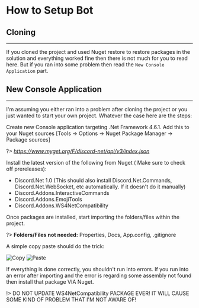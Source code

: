 # How to Setup Bot

## Cloning
---
If you cloned the project and used Nuget restore to restore packages in the solution and everything worked fine then there is not much for you to read here.
But if you ran into some problem then read the `New Console Application` part.

## New Console Application
---
I'm assuming you either ran into a problem after cloning the project or you just wanted to start your own project. Whatever the case here are the steps:

Create new Console application targeting .Net Framework 4.6.1. Add this to your Nuget sources [Tools -> Options -> Nuget Package Manager -> Package sources]

?> *https://www.myget.org/F/discord-net/api/v3/index.json*

Install the latest version of the following from Nuget ( Make sure to check off prereleases):
  - Discord.Net 1.0 (This should also install Discord.Net.Commands, Discord.Net.WebSocket, etc automatically. If it doesn't do it manually)
  - Discord.Addons.InteractiveCommands
  - Discord.Addons.EmojiTools
  - Discord.Addons.WS4NetCompatibility

Once packages are installed, start importing the folders/files within the project.

?> **Folders/Files not needed:** Properties, Docs, App.config, .gitignore

A simple copy paste should do the trick:

![Copy](http://vvcap.com/img/9KYJEq6C9qH.png)
![Paste](http://vvcap.com/img/mAnGKIfu39O.png)

If everything is done correctly, you shouldn't run into errors. If you run into an error after importing and the error is regarding some assembly not found then install that package VIA Nuget.

!> DO NOT UPDATE WS4NetCompatibility PACKAGE EVER! IT WILL CAUSE SOME KIND OF PROBLEM THAT I'M NOT AWARE OF!
